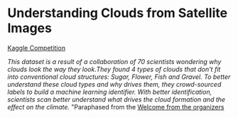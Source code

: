 # Understanding Clouds from Satellite Images
[Kaggle Competition](https://www.kaggle.com/c/understanding_cloud_organization/notebooks)

*This dataset is a result of a collaboration of 70 scientists wondering why clouds look the way they look.They found 4 types of clouds that don't fit into conventional cloud structures: Sugar, Flower, Fish and Gravel. To better understand these cloud types and why drives them, they crowd-sourced labels to build a machine learning identifier. With better identification, scientists scan better understand what drives the cloud formation and the effect on the climate.* "Paraphased from the [Welcome from the organizers](https://www.kaggle.com/c/understanding_cloud_organization/discussion/104536)

